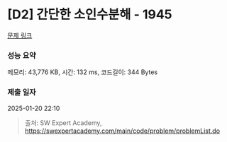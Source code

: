 # [D2] 간단한 소인수분해 - 1945 

[문제 링크](https://swexpertacademy.com/main/code/problem/problemDetail.do?contestProbId=AV5Pl0Q6ANQDFAUq) 

### 성능 요약

메모리: 43,776 KB, 시간: 132 ms, 코드길이: 344 Bytes

### 제출 일자

2025-01-20 22:10



> 출처: SW Expert Academy, https://swexpertacademy.com/main/code/problem/problemList.do